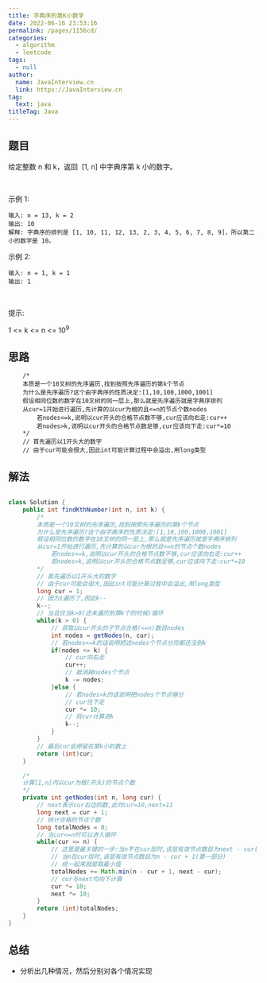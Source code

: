 ```yaml
---
title: 字典序的第K小数字
date: 2022-06-16 23:53:16
permalink: /pages/1156cd/
categories: 
  - algorithm
  - leetcode
tags: 
  - null
author: 
  name: JavaInterview.cn
  link: https://JavaInterview.cn
tag: 
  text: java
titleTag: Java
---
```



## 题目

给定整数 n 和 k，返回  [1, n] 中字典序第 k 小的数字。

 

示例 1:

    输入: n = 13, k = 2
    输出: 10
    解释: 字典序的排列是 [1, 10, 11, 12, 13, 2, 3, 4, 5, 6, 7, 8, 9]，所以第二小的数字是 10。
示例 2:

    输入: n = 1, k = 1
    输出: 1
 

提示:

1 <= k <= n <= 10<sup>9</sup>

## 思路

        /*
        本质是一个10叉树的先序遍历,找到按照先序遍历的第k个节点
        为什么是先序遍历?这个由字典序的性质决定:[1,10,100,1000,1001]
        假设相同位数的数字在10叉树的同一层上,那么就是先序遍历就是字典序排列
        从cur=1开始进行遍历,先计算的以cur为根的且<=n的节点个数nodes
            若nodes<=k,说明以cur开头的合格节点数不够,cur应该向右走:cur++
            若nodes>k,说明以cur开头的合格节点数足够,cur应该向下走:cur*=10
        */
        // 首先遍历以1开头大的数字
        // 由于cur可能会很大,因此int可能计算过程中会溢出,用long类型


## 解法
```java

class Solution {
    public int findKthNumber(int n, int k) {
        /*
        本质是一个10叉树的先序遍历,找到按照先序遍历的第k个节点
        为什么是先序遍历?这个由字典序的性质决定:[1,10,100,1000,1001]
        假设相同位数的数字在10叉树的同一层上,那么就是先序遍历就是字典序排列
        从cur=1开始进行遍历,先计算的以cur为根的且<=n的节点个数nodes
            若nodes<=k,说明以cur开头的合格节点数不够,cur应该向右走:cur++
            若nodes>k,说明以cur开头的合格节点数足够,cur应该向下走:cur*=10
        */
        // 首先遍历以1开头大的数字
        // 由于cur可能会很大,因此int可能计算过程中会溢出,用long类型
        long cur = 1;
        // 因为1遍历了,因此k--
        k--;
        // 当且仅当k>0(还未遍历到第k个的时候)循环
        while(k > 0) {
            // 获取以cur开头的子节点合格(<=n)数目nodes
            int nodes = getNodes(n, cur);
            // 若nodes<=k的话说明把这nodes个节点分完都还没到k
            if(nodes <= k) {
                // cur向右走
                cur++;
                // 抵消掉nodes个节点
                k -= nodes;
            }else {
                // 若nodes>k的话说明把nodes个节点够分
                // cur往下走
                cur *= 10;
                // 将cur计算进k
                k--;
            }
        }
        // 最后cur会停留在第k小的数上
        return (int)cur;
    }

    /*
    计算[1,n]内以cur为根(开头)的节点个数
    */
    private int getNodes(int n, long cur) {
        // next表示cur右边的数,此时cur=10,next=11
        long next = cur + 1;
        // 统计合格的节点个数
        long totalNodes = 0;
        // 当cur<=n时可以进入循环
        while(cur <= n) {
            // 这里是最关键的一步:当n不在cur层时,该层有效节点数目为next - cur(全部都要了)
            // 当n在cur层时,该层有效节点数目为n - cur + 1(要一部分)
            // 统一起来就是取最小值
            totalNodes += Math.min(n - cur + 1, next - cur);
            // cur与next均向下计算
            cur *= 10;
            next *= 10;
        }
        return (int)totalNodes;
    }
}
```

## 总结

- 分析出几种情况，然后分别对各个情况实现 
